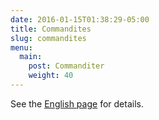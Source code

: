 ```yaml
---
date: 2016-01-15T01:38:29-05:00
title: Commandites
slug: commandites
menu:
  main:
    post: Commanditer
    weight: 40
---
```


See the [English page](/en/sponsorship) for details.
